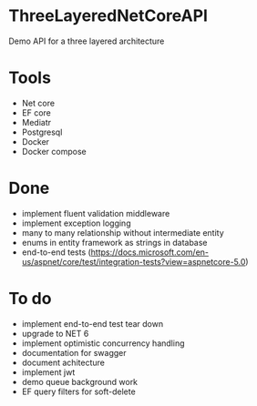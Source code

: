 # ThreeLayeredNetCoreAPI
Demo API for a three layered architecture

# Tools
- Net core
- EF core
- Mediatr
- Postgresql
- Docker
- Docker compose


# Done
- implement fluent validation middleware
- implement exception logging
- many to many relationship without intermediate entity
- enums in entity framework as strings in database
- end-to-end tests (https://docs.microsoft.com/en-us/aspnet/core/test/integration-tests?view=aspnetcore-5.0)
  
# To do
- implement end-to-end test tear down
- upgrade to NET 6
- implement optimistic concurrency handling
- documentation for swagger
- document achitecture
- implement jwt
- demo queue background work
- EF query filters for soft-delete
